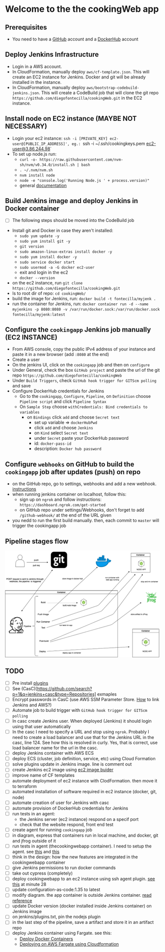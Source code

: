 # Welcome to the the cookingWeb app

## Prerequisites

* You need to have a [GitHub](https://github.com/) account and a [DockerHub](https://www.docker.com/) account

## Deploy Jenkins Infrastructure

* Login in a AWS account.
* In CloudFormation, manually deploy `aws/cf-template.json`. This will create an EC2 instance for Jenkins. Docker and git will be already installed in the instance.
* In CloudFormation, manually deploy `aws/bootstrap-codebuild-jenkins.json`. This will create a CodeBuild job that will clone the git repo `https://github.com/diegofontecilla/cookingWeb.git` in the EC2 instance.

## Install node on EC2 instance (MAYBE NOT NECESSARY)

* Login your ec2 instance: `ssh -i [PRIVATE_KEY] ec2-user@[PUBLIC_IP_ADDRESS]', eg.:
`ssh -i ~/.ssh/cookingkeys.pem ec2-user@3.86.244.98`
* To set up node.js run:
  * `curl -o- https://raw.githubusercontent.com/nvm-sh/nvm/v0.34.0/install.sh | bash`
  * `. ~/.nvm/nvm.sh`
  * `nvm install node`
  * `node -e "console.log('Running Node.js ' + process.version)"`
  * general [documentation](https://docs.aws.amazon.com/sdk-for-javascript/v2/developer-guide/setting-up-node-on-ec2-instance.html)

## Build Jenkins image and deploy Jenkins in Docker container

* [ ] The following steps should be moved into the CodeBuild job
* Install git and Docker in case they aren't installed:
  * `sudo yum update -y`
  * `sudo yum install git -y`
  * `git version`
  * `sudo amazon-linux-extras install docker -y`
  * `sudo yum install docker -y`
  * `sudo service docker start`
  * `sudo usermod -a -G docker ec2-user`
  * exit and login in the ec2
  * `docker --version`
* on the ec2 instance, run `git clone https://github.com/diegofontecilla/cookingWeb.git`
* ls to root dir of repo: `cd cookingWeb/`
* build the image for Jenkins, run: `docker build -t fontecilla/myjenk .`
* run the container for Jenkins, run: `docker container run -d --name myjenkins -p 8080:8080 -v /var/run/docker.sock:/var/run/docker.sock fontecilla/myjenk:latest`

## Configure the `cookingapp` Jenkins job manually (EC2 INSTANCE)

* From AWS console, copy the public IPv4 address of your instance and paste it in a new browser (add `:8080` at the end)
* Create a user
* On the jenkins UI, click on the `cookingapp` job and then on `configure`
* Under General, check the box `GitHub project` and paste the url of the git repo `https://github.com/diegofontecilla/cookingWeb`
* Under `Build Triggers`, check `GitHub hook trigger for GITScm polling` and save
* Configure DockerHub credentials for Jenkins
  * Go to the `cookingapp`, `Configure`, `Pipeline`, on `Definition` choose `Pipeline script` and click `Pipeline Syntax`
  * On `Sample Step` choose `withCredentials: Bind credentials to variables`
    * on `Bindings` click `add` and choose `Secret text`
      * set up variable => `dockerHubPwd`
      * click `add` and choose `Jenkins`
      * on `Kind` select `Secret text`
      * under `Secret` paste your DockerHub password
      * id: `docker-pass-id`
      * description: `Docker hub password`

## Configure `webhooks` on GitHub to build the `cookingapp` job after updates (push) on repo

* on the GitHub repo, go to settings, webhooks and add a new webhook.
[instructions](https://embeddedartistry.com/blog/2017/12/21/jenkins-kick-off-a-ci-build-with-github-push-notifications/)
* when running jenkins container on localhost, follow this:
  * sign up on `ngrok` and follow instructions: `https://dashboard.ngrok.com/get-started`
  * on GitHub repo under settings/Webhooks, don't forget to add `/github-webhook/` at the
  end of the URL given
* you nedd to run the first build manually. then, each commit to `master` will trigger the
cookingapp job

## Pipeline stages flow

![Stages flow](./diagrams/PipelineStageFlow.png)

## TODO

* [ ] Pre install [plugins](https://dev.to/rubiin/custom-jenkins-images-with-plugins-pre-installed-1pok)
* [ ] See (CasC)[https://github.com/search?p=1&q=jenkins+casc&type=Repositories] exmaples
* [ ] Encrypt passwords in CasC (use AWS SSM Parameter Store. [How](https://github.com/jenkinsci/configuration-as-code-plugin/blob/master/docs/features/secrets.adoc) to link Jenkins and AWS?)
* [ ] Automate job to build trigger with `GitHub hook trigger for GITScm polling`
* [ ] In casc create Jenkins user. When deployed (Jenkins) it should login using that user automatically
* [ ] In the casc I need to specify a URL and stop using `ngrok`. Probably I need to create a load balancer and use that for the Jenkins URL in the casc, line 124. See how this is resolved in curly. Yes, that is correct, use load balancer name for the url in the casc.
* [ ] deploy Jenkins container with AWS ECS
* [ ] deploy ECS (cluster, job definition, service, etc) using Cloud Formation
* [ ] solve plugins update in Jenkins image. line is comment out
* [ ] create Jenkins ec2 image using [ec2 image buider](https://www.google.com/search?q=create+customized+ec2+instance+in+ec2+image+builder+on+aws&oq=create+customized+ec2+instance+in+ec2+image+builder+on+aws&aqs=chrome..69i57.20786j0j7&sourceid=chrome&ie=UTF-8#kpvalbx=_GzDBX8S8Ndyi1fAP156X0AI14)
* [ ] improve name of CF templates
* [ ] automate deployment of ec2 instance with ClodFormation. then move it to terraform
* [ ] automated installation of software required in ec2 instance (docker, git, node)
* [ ] automate creation of user for Jenkins with casc
* [ ] automate provision of DockerHub credentials for Jenkins
* [ ] run tests in an agent: 
  * the Jenkins server (ec2 instance) respond on a specif port
  * check that the website respond, front end test
* [ ] create agent for running `cookingapp` job
* [ ] in diagram, express that containers run in local machine, and docker, git and jfrog outside of it
* [ ] run tests in agent (thecookingwebapp container). I need to setup the agent. see [this](https://docs.microsoft.com/en-us/azure/devops/pipelines/agents/docker?view=azure-devops) and [this](https://devopscube.com/docker-containers-as-build-slaves-jenkins/)
* [ ] think in the design: how the new features are integrated in the cookingwebapp container
* [ ] give Jenkins permissions to run docker commands
* [ ] take out cypress (completely)
* [ ] deploy cookingwebapp to an ec2 instance using ssh agent plugin. [see this](https://www.youtube.com/watch?v=gdbA3vR2eDs) at minute 28
* [ ] update configuration-as-code:1.35 to latest
* [ ] modify diagram. the app container is outside Jenkins container. [read reference](https://medium.com/@manav503/how-to-build-docker-images-inside-a-jenkins-container-d59944102f30)
* [ ] update Docker version (docker installed inside Jenkins container) on Jenkins image
* [ ] on jenkins/plugins.txt, pin the nodejs plugin
* [ ] in the last step of the pipeline, save a artifact and store it in an artifact repo
* [ ] deploy Jenkins container using Fargate. see this:
  - [Deploy Docker Containers](https://aws.amazon.com/getting-started/hands-on/deploy-docker-containers/)
  - [Deploying on AWS Fargate using Cloudformation](https://medium.com/@anupam.ncsu/deploying-on-aws-fargate-using-cloudformation-3bf33cefbf18)
